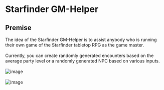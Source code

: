 # Starfinder GM-Helper

## Premise
The idea of the Starfinder GM-Helper is to assist anybody who is running their own game of the Starfinder tabletop RPG as the game master.<br/>
<br/>
Currently, you can create randomly generated encounters based on the average party level or a randomly generated NPC based on various inputs.<br/>
<br/>
![image](https://github.com/Col-Ian/Starfinder-GM-Helper/assets/100207902/0dea18d0-e004-448a-9e6d-6dd0c55ea673)
<br/>
<br/>
![image](https://github.com/Col-Ian/Starfinder-GM-Helper/assets/100207902/89c9b5af-30a5-4b0b-b8eb-0a436a593982)
